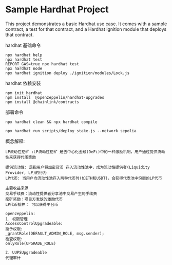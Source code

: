 # Sample Hardhat Project

This project demonstrates a basic Hardhat use case. It comes with a sample contract, a test for that contract, and a Hardhat Ignition module that deploys that contract.

hardhat 基础命令
```shell
npx hardhat help
npx hardhat test
REPORT_GAS=true npx hardhat test
npx hardhat node
npx hardhat ignition deploy ./ignition/modules/Lock.js
```

hardhat 依赖安装
```
npm init hardhat
npm install  @openzeppelin/hardhat-upgrades 
npm install @chainlink/contracts
```

部署命令
```
npx hardhat clean && npx hardhat compile

npx hardhat run scripts/deploy_stake.js --network sepolia
```


概念解释:
```
LP流动性挖矿 :LP流动性挖矿 是去中心化金融(DeFi)中的一种激励机制，用户通过提供流动性来获得代币奖励

提供流动性: 是指用户将加密货币 存入流动性池中，成为流动性提供者(Liquidity Provider, LP)的行为
LP代币: 当用户向流动性池存入两种代币时(如ETH和USDT)，会获得代表池中份额的LP代币

主要收益来源
交易手续费：流动性提供者分享池中交易产生的手续费
挖矿奖励：项目方发放的激励代币
LP代币抵押： 可以获得平台币

openzeppelin:
1. 权限管理
AccessControlUpgradeable:
授予权限:
_grantRole(DEFAULT_ADMIN_ROLE, msg.sender);
检查权限:
onlyRole(UPGRADE_ROLE)

2. UUPSUpgradeable
代理审计

```
